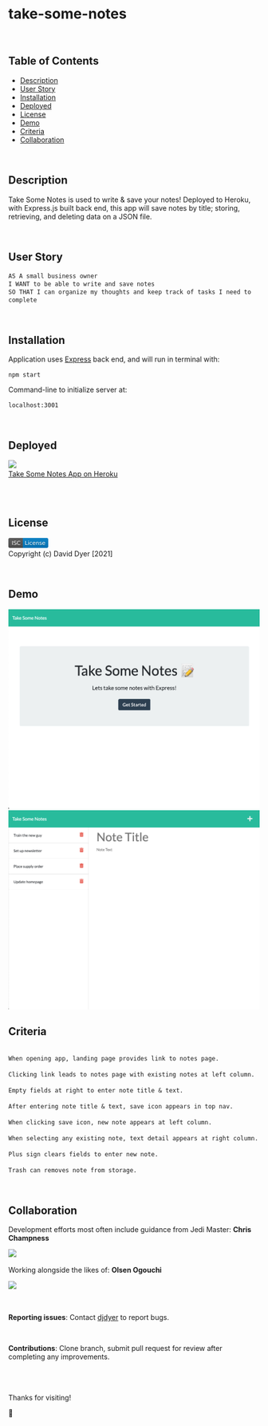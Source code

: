 # take-some-notes

<br />

## Table of Contents

- [Description](#description)
- [User Story](#user-story)
- [Installation](#installation)
- [Deployed](#deployed)
- [License](#license)
- [Demo](#demo)
- [Criteria](#acceptance-criteria)
- [Collaboration](#collaboration)

<br />

## Description

Take Some Notes is used to write & save your notes! Deployed to Heroku, with Express.js built back end, this app will save notes by title; storing, retrieving, and deleting data on a JSON file.

<br />

## User Story

```
AS A small business owner
I WANT to be able to write and save notes
SO THAT I can organize my thoughts and keep track of tasks I need to complete
```

<br />

## Installation

Application uses [Express](https://expressjs.com/) back end, and will run in terminal with:

```
npm start
```

Command-line to initialize server at:

```
localhost:3001
```

<br />

## Deployed

[<img src="https://www.techuz.com/blog/wp-content/uploads/2021/03/heroku.png" height="50px">](https://https://www.heroku.com/)  
[Take Some Notes App on Heroku](https://calm-fortress-30392.herokuapp.com/)

<br />
<br />

## License

[<img src="./assets/images/isc.svg" height="20px">](https://choosealicense.com/licenses/isc/)  
Copyright (c) David Dyer [2021]

<br />

## Demo

<img src="./assets/demo/ss1.png" width = "600">
<img src="./assets/demo/ss2.png" width = "600">

<br />

## Criteria

```

When opening app, landing page provides link to notes page.

Clicking link leads to notes page with existing notes at left column.

Empty fields at right to enter note title & text.

After entering note title & text, save icon appears in top nav.

When clicking save icon, new note appears at left column.

When selecting any existing note, text detail appears at right column.

Plus sign clears fields to enter new note.

Trash can removes note from storage.

```

<br />

## Collaboration

Development efforts most often include guidance from Jedi Master:
**Chris Champness**

<a href= "https://github.com/CChampness"><img src=
"https://avatars.githubusercontent.com/u/87551272?v=4" width="50px"/></a>

Working alongside the likes of:
**Olsen Ogouchi**

<a href="https://github.com/Chrisolsen1993"><img src="https://chrisolsen1993.github.io/Updated-Portfolio/assets/images/avatar.jpeg" width="50px"/></a>

<br />

**Reporting issues**:
Contact [djdyer](https://www.github.com/djdyer) to report bugs.

<br />

**Contributions**:
Clone branch, submit pull request for review after completing any improvements.

<br />
<br />
<br />
Thanks for visiting!

👾
